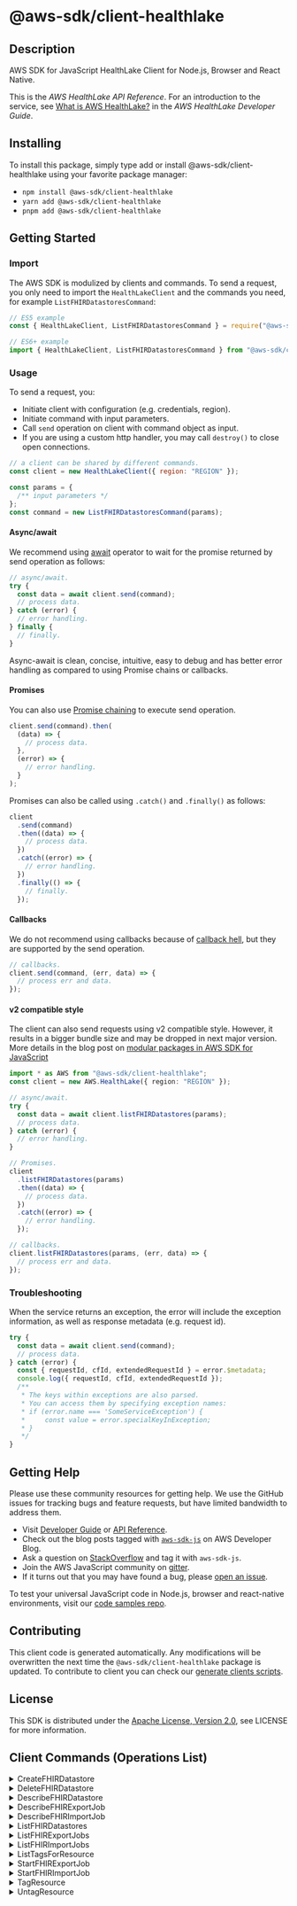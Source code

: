 <!-- generated file, do not edit directly -->

# @aws-sdk/client-healthlake

## Description

AWS SDK for JavaScript HealthLake Client for Node.js, Browser and React Native.

<p>This is the <i>AWS HealthLake API Reference</i>. For an introduction to
the service, see <a href="https://docs.aws.amazon.com/healthlake/latest/devguide/what-is.html">What is AWS HealthLake?</a> in the <i>AWS HealthLake Developer
Guide</i>.</p>

## Installing

To install this package, simply type add or install @aws-sdk/client-healthlake
using your favorite package manager:

- `npm install @aws-sdk/client-healthlake`
- `yarn add @aws-sdk/client-healthlake`
- `pnpm add @aws-sdk/client-healthlake`

## Getting Started

### Import

The AWS SDK is modulized by clients and commands.
To send a request, you only need to import the `HealthLakeClient` and
the commands you need, for example `ListFHIRDatastoresCommand`:

```js
// ES5 example
const { HealthLakeClient, ListFHIRDatastoresCommand } = require("@aws-sdk/client-healthlake");
```

```ts
// ES6+ example
import { HealthLakeClient, ListFHIRDatastoresCommand } from "@aws-sdk/client-healthlake";
```

### Usage

To send a request, you:

- Initiate client with configuration (e.g. credentials, region).
- Initiate command with input parameters.
- Call `send` operation on client with command object as input.
- If you are using a custom http handler, you may call `destroy()` to close open connections.

```js
// a client can be shared by different commands.
const client = new HealthLakeClient({ region: "REGION" });

const params = {
  /** input parameters */
};
const command = new ListFHIRDatastoresCommand(params);
```

#### Async/await

We recommend using [await](https://developer.mozilla.org/en-US/docs/Web/JavaScript/Reference/Operators/await)
operator to wait for the promise returned by send operation as follows:

```js
// async/await.
try {
  const data = await client.send(command);
  // process data.
} catch (error) {
  // error handling.
} finally {
  // finally.
}
```

Async-await is clean, concise, intuitive, easy to debug and has better error handling
as compared to using Promise chains or callbacks.

#### Promises

You can also use [Promise chaining](https://developer.mozilla.org/en-US/docs/Web/JavaScript/Guide/Using_promises#chaining)
to execute send operation.

```js
client.send(command).then(
  (data) => {
    // process data.
  },
  (error) => {
    // error handling.
  }
);
```

Promises can also be called using `.catch()` and `.finally()` as follows:

```js
client
  .send(command)
  .then((data) => {
    // process data.
  })
  .catch((error) => {
    // error handling.
  })
  .finally(() => {
    // finally.
  });
```

#### Callbacks

We do not recommend using callbacks because of [callback hell](http://callbackhell.com/),
but they are supported by the send operation.

```js
// callbacks.
client.send(command, (err, data) => {
  // process err and data.
});
```

#### v2 compatible style

The client can also send requests using v2 compatible style.
However, it results in a bigger bundle size and may be dropped in next major version. More details in the blog post
on [modular packages in AWS SDK for JavaScript](https://aws.amazon.com/blogs/developer/modular-packages-in-aws-sdk-for-javascript/)

```ts
import * as AWS from "@aws-sdk/client-healthlake";
const client = new AWS.HealthLake({ region: "REGION" });

// async/await.
try {
  const data = await client.listFHIRDatastores(params);
  // process data.
} catch (error) {
  // error handling.
}

// Promises.
client
  .listFHIRDatastores(params)
  .then((data) => {
    // process data.
  })
  .catch((error) => {
    // error handling.
  });

// callbacks.
client.listFHIRDatastores(params, (err, data) => {
  // process err and data.
});
```

### Troubleshooting

When the service returns an exception, the error will include the exception information,
as well as response metadata (e.g. request id).

```js
try {
  const data = await client.send(command);
  // process data.
} catch (error) {
  const { requestId, cfId, extendedRequestId } = error.$metadata;
  console.log({ requestId, cfId, extendedRequestId });
  /**
   * The keys within exceptions are also parsed.
   * You can access them by specifying exception names:
   * if (error.name === 'SomeServiceException') {
   *     const value = error.specialKeyInException;
   * }
   */
}
```

## Getting Help

Please use these community resources for getting help.
We use the GitHub issues for tracking bugs and feature requests, but have limited bandwidth to address them.

- Visit [Developer Guide](https://docs.aws.amazon.com/sdk-for-javascript/v3/developer-guide/welcome.html)
  or [API Reference](https://docs.aws.amazon.com/AWSJavaScriptSDK/v3/latest/index.html).
- Check out the blog posts tagged with [`aws-sdk-js`](https://aws.amazon.com/blogs/developer/tag/aws-sdk-js/)
  on AWS Developer Blog.
- Ask a question on [StackOverflow](https://stackoverflow.com/questions/tagged/aws-sdk-js) and tag it with `aws-sdk-js`.
- Join the AWS JavaScript community on [gitter](https://gitter.im/aws/aws-sdk-js-v3).
- If it turns out that you may have found a bug, please [open an issue](https://github.com/aws/aws-sdk-js-v3/issues/new/choose).

To test your universal JavaScript code in Node.js, browser and react-native environments,
visit our [code samples repo](https://github.com/aws-samples/aws-sdk-js-tests).

## Contributing

This client code is generated automatically. Any modifications will be overwritten the next time the `@aws-sdk/client-healthlake` package is updated.
To contribute to client you can check our [generate clients scripts](https://github.com/aws/aws-sdk-js-v3/tree/main/scripts/generate-clients).

## License

This SDK is distributed under the
[Apache License, Version 2.0](http://www.apache.org/licenses/LICENSE-2.0),
see LICENSE for more information.

## Client Commands (Operations List)

<details>
<summary>
CreateFHIRDatastore
</summary>

[Command API Reference](https://docs.aws.amazon.com/AWSJavaScriptSDK/v3/latest/client/healthlake/command/CreateFHIRDatastoreCommand/) / [Input](https://docs.aws.amazon.com/AWSJavaScriptSDK/v3/latest/Package/-aws-sdk-client-healthlake/Interface/CreateFHIRDatastoreCommandInput/) / [Output](https://docs.aws.amazon.com/AWSJavaScriptSDK/v3/latest/Package/-aws-sdk-client-healthlake/Interface/CreateFHIRDatastoreCommandOutput/)

</details>
<details>
<summary>
DeleteFHIRDatastore
</summary>

[Command API Reference](https://docs.aws.amazon.com/AWSJavaScriptSDK/v3/latest/client/healthlake/command/DeleteFHIRDatastoreCommand/) / [Input](https://docs.aws.amazon.com/AWSJavaScriptSDK/v3/latest/Package/-aws-sdk-client-healthlake/Interface/DeleteFHIRDatastoreCommandInput/) / [Output](https://docs.aws.amazon.com/AWSJavaScriptSDK/v3/latest/Package/-aws-sdk-client-healthlake/Interface/DeleteFHIRDatastoreCommandOutput/)

</details>
<details>
<summary>
DescribeFHIRDatastore
</summary>

[Command API Reference](https://docs.aws.amazon.com/AWSJavaScriptSDK/v3/latest/client/healthlake/command/DescribeFHIRDatastoreCommand/) / [Input](https://docs.aws.amazon.com/AWSJavaScriptSDK/v3/latest/Package/-aws-sdk-client-healthlake/Interface/DescribeFHIRDatastoreCommandInput/) / [Output](https://docs.aws.amazon.com/AWSJavaScriptSDK/v3/latest/Package/-aws-sdk-client-healthlake/Interface/DescribeFHIRDatastoreCommandOutput/)

</details>
<details>
<summary>
DescribeFHIRExportJob
</summary>

[Command API Reference](https://docs.aws.amazon.com/AWSJavaScriptSDK/v3/latest/client/healthlake/command/DescribeFHIRExportJobCommand/) / [Input](https://docs.aws.amazon.com/AWSJavaScriptSDK/v3/latest/Package/-aws-sdk-client-healthlake/Interface/DescribeFHIRExportJobCommandInput/) / [Output](https://docs.aws.amazon.com/AWSJavaScriptSDK/v3/latest/Package/-aws-sdk-client-healthlake/Interface/DescribeFHIRExportJobCommandOutput/)

</details>
<details>
<summary>
DescribeFHIRImportJob
</summary>

[Command API Reference](https://docs.aws.amazon.com/AWSJavaScriptSDK/v3/latest/client/healthlake/command/DescribeFHIRImportJobCommand/) / [Input](https://docs.aws.amazon.com/AWSJavaScriptSDK/v3/latest/Package/-aws-sdk-client-healthlake/Interface/DescribeFHIRImportJobCommandInput/) / [Output](https://docs.aws.amazon.com/AWSJavaScriptSDK/v3/latest/Package/-aws-sdk-client-healthlake/Interface/DescribeFHIRImportJobCommandOutput/)

</details>
<details>
<summary>
ListFHIRDatastores
</summary>

[Command API Reference](https://docs.aws.amazon.com/AWSJavaScriptSDK/v3/latest/client/healthlake/command/ListFHIRDatastoresCommand/) / [Input](https://docs.aws.amazon.com/AWSJavaScriptSDK/v3/latest/Package/-aws-sdk-client-healthlake/Interface/ListFHIRDatastoresCommandInput/) / [Output](https://docs.aws.amazon.com/AWSJavaScriptSDK/v3/latest/Package/-aws-sdk-client-healthlake/Interface/ListFHIRDatastoresCommandOutput/)

</details>
<details>
<summary>
ListFHIRExportJobs
</summary>

[Command API Reference](https://docs.aws.amazon.com/AWSJavaScriptSDK/v3/latest/client/healthlake/command/ListFHIRExportJobsCommand/) / [Input](https://docs.aws.amazon.com/AWSJavaScriptSDK/v3/latest/Package/-aws-sdk-client-healthlake/Interface/ListFHIRExportJobsCommandInput/) / [Output](https://docs.aws.amazon.com/AWSJavaScriptSDK/v3/latest/Package/-aws-sdk-client-healthlake/Interface/ListFHIRExportJobsCommandOutput/)

</details>
<details>
<summary>
ListFHIRImportJobs
</summary>

[Command API Reference](https://docs.aws.amazon.com/AWSJavaScriptSDK/v3/latest/client/healthlake/command/ListFHIRImportJobsCommand/) / [Input](https://docs.aws.amazon.com/AWSJavaScriptSDK/v3/latest/Package/-aws-sdk-client-healthlake/Interface/ListFHIRImportJobsCommandInput/) / [Output](https://docs.aws.amazon.com/AWSJavaScriptSDK/v3/latest/Package/-aws-sdk-client-healthlake/Interface/ListFHIRImportJobsCommandOutput/)

</details>
<details>
<summary>
ListTagsForResource
</summary>

[Command API Reference](https://docs.aws.amazon.com/AWSJavaScriptSDK/v3/latest/client/healthlake/command/ListTagsForResourceCommand/) / [Input](https://docs.aws.amazon.com/AWSJavaScriptSDK/v3/latest/Package/-aws-sdk-client-healthlake/Interface/ListTagsForResourceCommandInput/) / [Output](https://docs.aws.amazon.com/AWSJavaScriptSDK/v3/latest/Package/-aws-sdk-client-healthlake/Interface/ListTagsForResourceCommandOutput/)

</details>
<details>
<summary>
StartFHIRExportJob
</summary>

[Command API Reference](https://docs.aws.amazon.com/AWSJavaScriptSDK/v3/latest/client/healthlake/command/StartFHIRExportJobCommand/) / [Input](https://docs.aws.amazon.com/AWSJavaScriptSDK/v3/latest/Package/-aws-sdk-client-healthlake/Interface/StartFHIRExportJobCommandInput/) / [Output](https://docs.aws.amazon.com/AWSJavaScriptSDK/v3/latest/Package/-aws-sdk-client-healthlake/Interface/StartFHIRExportJobCommandOutput/)

</details>
<details>
<summary>
StartFHIRImportJob
</summary>

[Command API Reference](https://docs.aws.amazon.com/AWSJavaScriptSDK/v3/latest/client/healthlake/command/StartFHIRImportJobCommand/) / [Input](https://docs.aws.amazon.com/AWSJavaScriptSDK/v3/latest/Package/-aws-sdk-client-healthlake/Interface/StartFHIRImportJobCommandInput/) / [Output](https://docs.aws.amazon.com/AWSJavaScriptSDK/v3/latest/Package/-aws-sdk-client-healthlake/Interface/StartFHIRImportJobCommandOutput/)

</details>
<details>
<summary>
TagResource
</summary>

[Command API Reference](https://docs.aws.amazon.com/AWSJavaScriptSDK/v3/latest/client/healthlake/command/TagResourceCommand/) / [Input](https://docs.aws.amazon.com/AWSJavaScriptSDK/v3/latest/Package/-aws-sdk-client-healthlake/Interface/TagResourceCommandInput/) / [Output](https://docs.aws.amazon.com/AWSJavaScriptSDK/v3/latest/Package/-aws-sdk-client-healthlake/Interface/TagResourceCommandOutput/)

</details>
<details>
<summary>
UntagResource
</summary>

[Command API Reference](https://docs.aws.amazon.com/AWSJavaScriptSDK/v3/latest/client/healthlake/command/UntagResourceCommand/) / [Input](https://docs.aws.amazon.com/AWSJavaScriptSDK/v3/latest/Package/-aws-sdk-client-healthlake/Interface/UntagResourceCommandInput/) / [Output](https://docs.aws.amazon.com/AWSJavaScriptSDK/v3/latest/Package/-aws-sdk-client-healthlake/Interface/UntagResourceCommandOutput/)

</details>
